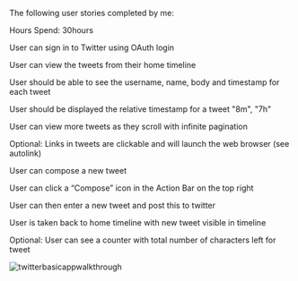 The following user stories completed by me:

Hours Spend: 30hours

User can sign in to Twitter using OAuth login

User can view the tweets from their home timeline

User should be able to see the username, name, body and timestamp for each tweet

User should be displayed the relative timestamp for a tweet "8m", "7h"

User can view more tweets as they scroll with infinite pagination

Optional: Links in tweets are clickable and will launch the web browser (see autolink)

User can compose a new tweet

User can click a “Compose” icon in the Action Bar on the top right

User can then enter a new tweet and post this to twitter

User is taken back to home timeline with new tweet visible in timeline

Optional: User can see a counter with total number of characters left for tweet


![twitterbasicappwalkthrough](https://cloud.githubusercontent.com/assets/4516012/3381463/2ce4398c-fc1f-11e3-9025-61806d242145.gif)


